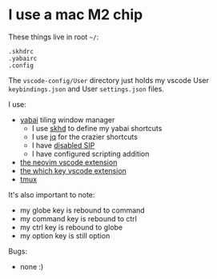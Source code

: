 # I use a mac M2 chip

These things live in root `~/`:
```
.skhdrc
.yabairc
.config
```

The `vscode-config/User` directory just holds my vscode User `keybindings.json` and User `settings.json` files.

I use:
- [yabai](https://github.com/koekeishiya/yabai/wiki) tiling window manager
  - I use [skhd](https://github.com/koekeishiya/skhd) to define my yabai shortcuts
  - I use [jq](https://formulae.brew.sh/formula/jq) for the crazier shortcuts
  - I have [disabled SIP](https://github.com/koekeishiya/yabai/wiki/Disabling-System-Integrity-Protection)
  - I have configured scripting addition
- [the neovim vscode extension](https://marketplace.visualstudio.com/items?itemName=asvetliakov.vscode-neovim)
- [the which key vscode extension](https://marketplace.visualstudio.com/items?itemName=VSpaceCode.whichkey)
- [tmux](https://github.com/tmux/tmux/wiki)

It's also important to note:
- my globe key is rebound to command
- my command key is rebound to ctrl
- my ctrl key is rebound to globe
- my option key is still option

Bugs:
- none :)
